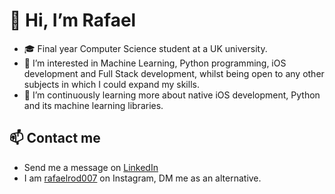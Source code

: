# 👋 Hi, I’m Rafael
- 🎓 Final year Computer Science student at a UK university.
- 👀 I’m interested in Machine Learning, Python programming, iOS development and Full Stack development, whilst being open to any other subjects in which I could expand my skills.
- 🌱 I’m continuously learning more about native iOS development, Python and its machine learning libraries.

## 📫 Contact me
- Send me a message on [LinkedIn](https://www.linkedin.com/in/rdmar)
- I am [rafaelrod007](https://www.instagram.com/rafaelrod007/) on Instagram, DM me as an alternative.

<!---
rrod007/rrod007 is a ✨ special ✨ repository because its `README.md` (this file) appears on your GitHub profile.
You can click the Preview link to take a look at your changes.
--->
